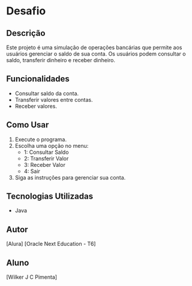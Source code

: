 # Desafio

## Descrição

Este projeto é uma simulação de operações bancárias que permite aos usuários gerenciar o saldo de sua conta. Os usuários podem consultar o saldo, transferir dinheiro e receber dinheiro.

## Funcionalidades

- Consultar saldo da conta.
- Transferir valores entre contas.
- Receber valores.

## Como Usar

1. Execute o programa.
2. Escolha uma opção no menu:
   - 1: Consultar Saldo
   - 2: Transferir Valor
   - 3: Receber Valor
   - 4: Sair
3. Siga as instruções para gerenciar sua conta.

## Tecnologias Utilizadas

- Java

## Autor
[Alura]
[Oracle Next Education - T6]

## Aluno

[Wilker J C Pimenta]
